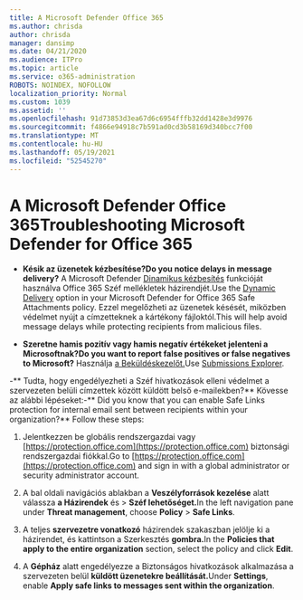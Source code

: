 ```yaml
---
title: A Microsoft Defender Office 365
ms.author: chrisda
author: chrisda
manager: dansimp
ms.date: 04/21/2020
ms.audience: ITPro
ms.topic: article
ms.service: o365-administration
ROBOTS: NOINDEX, NOFOLLOW
localization_priority: Normal
ms.custom: 1039
ms.assetid: ''
ms.openlocfilehash: 91d73853d3ea67d6c6954fffb32dd1428e3d9976
ms.sourcegitcommit: f4866e94918c7b591ad0cd3b58169d340bcc7f00
ms.translationtype: MT
ms.contentlocale: hu-HU
ms.lasthandoff: 05/19/2021
ms.locfileid: "52545270"
---
```

# <a name="troubleshooting-microsoft-defender-for-office-365"></a><span data-ttu-id="b784d-102">A Microsoft Defender Office 365</span><span class="sxs-lookup"><span data-stu-id="b784d-102">Troubleshooting Microsoft Defender for Office 365</span></span>

- <span data-ttu-id="b784d-103">**Késik az üzenetek kézbesítése?**</span><span class="sxs-lookup"><span data-stu-id="b784d-103">**Do you notice delays in message delivery?**</span></span> <span data-ttu-id="b784d-104">A Microsoft Defender [Dinamikus kézbesítés](/microsoft-365/security/office-365-security/dynamic-delivery-and-previewing) funkcióját használva Office 365 Széf mellékletek házirendjét.</span><span class="sxs-lookup"><span data-stu-id="b784d-104">Use the [Dynamic Delivery](/microsoft-365/security/office-365-security/dynamic-delivery-and-previewing) option in your Microsoft Defender for Office 365 Safe Attachments policy.</span></span> <span data-ttu-id="b784d-105">Ezzel megelőzheti az üzenetek késését, miközben védelmet nyújt a címzetteknek a kártékony fájloktól.</span><span class="sxs-lookup"><span data-stu-id="b784d-105">This will help avoid message delays while protecting recipients from malicious files.</span></span>

- <span data-ttu-id="b784d-106">**Szeretne hamis pozitív vagy hamis negatív értékeket jelenteni a Microsoftnak?**</span><span class="sxs-lookup"><span data-stu-id="b784d-106">**Do you want to report false positives or false negatives to Microsoft?**</span></span> <span data-ttu-id="b784d-107">Használja [a Beküldéskezelőt.](https://protection.office.com/reportsubmission)</span><span class="sxs-lookup"><span data-stu-id="b784d-107">Use [Submissions Explorer](https://protection.office.com/reportsubmission).</span></span>

<span data-ttu-id="b784d-108">-\*\* Tudta, hogy engedélyezheti a Széf hivatkozások elleni védelmet a szervezeten belüli címzettek között küldött belső e-mailekben?\*\* Kövesse az alábbi lépéseket:</span><span class="sxs-lookup"><span data-stu-id="b784d-108">-\*\* Did you know that you can enable Safe Links protection for internal email sent between recipients within your organization?\*\* Follow these steps:</span></span>

  1. <span data-ttu-id="b784d-109">Jelentkezzen be globális rendszergazdai vagy [https://protection.office.com](https://protection.office.com) biztonsági rendszergazdai fiókkal.</span><span class="sxs-lookup"><span data-stu-id="b784d-109">Go to [https://protection.office.com](https://protection.office.com) and sign in with a global administrator or security administrator account.</span></span>

  2. <span data-ttu-id="b784d-110">A bal oldali navigációs ablakban a **Veszélyforrások kezelése** alatt válassza **a Házirendek** és \> **Széf lehetőséget.**</span><span class="sxs-lookup"><span data-stu-id="b784d-110">In the left navigation pane under **Threat management**, choose **Policy** \> **Safe Links**.</span></span>

  3. <span data-ttu-id="b784d-111">A teljes **szervezetre vonatkozó** házirendek szakaszban jelölje ki a házirendet, és kattintson a Szerkesztés **gombra.**</span><span class="sxs-lookup"><span data-stu-id="b784d-111">In the **Policies that apply to the entire organization** section, select the policy and click **Edit**.</span></span>

  4. <span data-ttu-id="b784d-112">A **Gépház** alatt engedélyezze a Biztonságos hivatkozások alkalmazása a szervezeten belül **küldött üzenetekre beállítását.**</span><span class="sxs-lookup"><span data-stu-id="b784d-112">Under **Settings**, enable **Apply safe links to messages sent within the organization**.</span></span>
